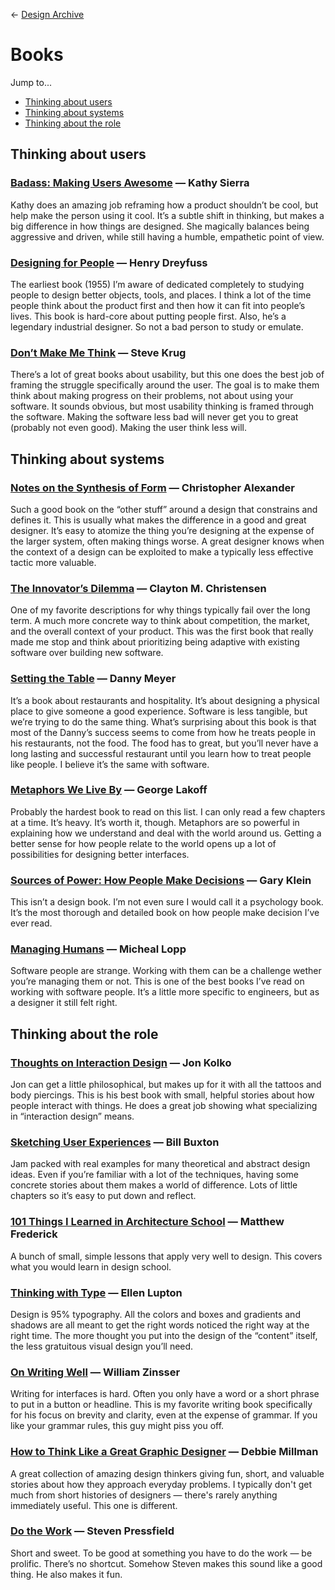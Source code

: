 &larr; [Design Archive](https://github.com/danritz/design-archive/blob/master/README.md)

# Books

Jump to...

- [Thinking about users](https://github.com/danritz/design-archive/blob/master/books.md#thinking-about-users)
- [Thinking about systems](https://github.com/danritz/design-archive/blob/master/books.md#thinking-about-systems)
- [Thinking about the role](https://github.com/danritz/design-archive/blob/master/books.md#thinking-about-the-role)

## Thinking about users

### [Badass: Making Users Awesome](http://www.amazon.com/exec/obidos/ASIN/1491919019/) — Kathy Sierra

Kathy does an amazing job reframing how a product shouldn’t be cool, but help make the person using it cool. It’s a subtle shift in thinking, but makes a big difference in how things are designed. She magically balances being aggressive and driven, while still having a humble, empathetic point of view.

### [Designing for People](https://www.amazon.com/exec/obidos/ASIN/1581153120/) — Henry Dreyfuss

The earliest book (1955) I’m aware of dedicated completely to studying people to design better objects, tools, and places. I think a lot of the time people think about the product first and then how it can fit into people’s lives. This book is hard-core about putting people first. Also, he’s a legendary industrial designer. So not a bad person to study or emulate.

### [Don’t Make Me Think](http://www.amazon.com/Dont-Make-Think-Revisited-Usability/dp/0321965515/) — Steve Krug

There’s a lot of great books about usability, but this one does the best job of framing the struggle specifically around the user. The goal is to make them think about making progress on their problems, not about using your software. It sounds obvious, but most usability thinking is framed through the software. Making the software less bad will never get you to great (probably not even good). Making the user think less will.

## Thinking about systems

### [Notes on the Synthesis of Form](https://smile.amazon.com/gp/product/0674627512) — Christopher Alexander

Such a good book on the “other stuff” around a design that constrains and defines it. This is usually what makes the difference in a good and great designer. It’s easy to atomize the thing you’re designing at the expense of the larger system, often making things worse. A great designer knows when the context of a design can be exploited to make a typically less effective tactic more valuable.

### [The Innovator’s Dilemma](http://www.amazon.com/exec/obidos/ASIN/0062060244/) — Clayton M. Christensen

One of my favorite descriptions for why things typically fail over the long term. A much more concrete way to think about competition, the market, and the overall context of your product. This was the first book that really made me stop and think about prioritizing being adaptive with existing software over building new software.

### [Setting the Table](http://www.amazon.com/Setting-Table-Danny-Meyer-ebook/dp/B000OI0FCQ/) — Danny Meyer

It’s a book about restaurants and hospitality. It’s about designing a physical place to give someone a good experience. Software is less tangible, but we’re trying to do the same thing. What’s surprising about this book is that most of the Danny’s success seems to come from how he treats people in his restaurants, not the food. The food has to great, but you’ll never have a long lasting and successful restaurant until you learn how to treat people like people. I believe it’s the same with software.

### [Metaphors We Live By](http://www.amazon.com/Metaphors-We-Live-George-Lakoff/dp/0226468011) — George Lakoff

Probably the hardest book to read on this list. I can only read a few chapters at a time. It’s heavy. It’s worth it, though. Metaphors are so powerful in explaining how we understand and deal with the world around us. Getting a better sense for how people relate to the world opens up a lot of possibilities for designing better interfaces.

### [Sources of Power: How People Make Decisions](http://smile.amazon.com/gp/product/0262611465) — Gary Klein

This isn’t a design book. I’m not even sure I would call it a psychology book. It’s the most thorough and detailed book on how people make decision I’ve ever read.

### [Managing Humans](http://www.amazon.com/gp/aw/d/159059844X) — Micheal Lopp

Software people are strange. Working with them can be a challenge wether you’re managing them or not. This is one of the best books I’ve read on working with software people. It’s a little more specific to engineers, but as a designer it still felt right.

## Thinking about the role

### [Thoughts on Interaction Design](http://www.amazon.com/Thoughts-Interaction-Design-Second-Kolko/dp/0123809304/) — Jon Kolko

Jon can get a little philosophical, but makes up for it with all the tattoos and body piercings. This is his best book with small, helpful stories about how people interact with things. He does a great job showing what specializing in “interaction design” means.

### [Sketching User Experiences](http://www.amazon.com/Sketching-User-Experiences-Interactive-Technologies/dp/0123740371) — Bill Buxton

Jam packed with real examples for many theoretical and abstract design ideas. Even if you’re familiar with a lot of the techniques, having some concrete stories about them makes a world of difference. Lots of little chapters so it’s easy to put down and reflect.

### [101 Things I Learned in Architecture School](http://www.amazon.com/exec/obidos/ASIN/0262062666/) — Matthew Frederick

A bunch of small, simple lessons that apply very well to design. This covers what you would learn in design school.

### [Thinking with Type](http://www.amazon.com/exec/obidos/ASIN/1568989695/) — Ellen Lupton

Design is 95% typography. All the colors and boxes and gradients and shadows are all meant to get the right words noticed the right way at the right time. The more thought you put into the design of the “content” itself, the less gratuitous visual design you’ll need.

### [On Writing Well](http://www.amazon.com/Writing-Well-30th-Anniversary-Nonfiction-ebook/dp/B0090RVGW0/) — William Zinsser

Writing for interfaces is hard. Often you only have a word or a short phrase to put in a button or headline. This is my favorite writing book specifically for his focus on brevity and clarity, even at the expense of grammar. If you like your grammar rules, this guy might piss you off.

### [How to Think Like a Great Graphic Designer](http://www.amazon.com/Think-Like-Great-Graphic-Designer/dp/1581154968/) — Debbie Millman

A great collection of amazing design thinkers giving fun, short, and valuable stories about how they approach everyday problems. I typically don't get much from short histories of designers — there's rarely anything immediately useful. This one is different.

### [Do the Work](http://smile.amazon.com/gp/product/1936719010) — Steven Pressfield

Short and sweet. To be good at something you have to do the work — be prolific. There’s no shortcut. Somehow Steven makes this sound like a good thing. He also makes it fun.
